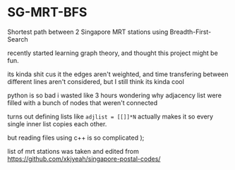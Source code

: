 # SG-MRT-BFS
Shortest path between 2 Singapore MRT stations using Breadth-First-Search

recently started learning graph theory, and thought this project might be fun.

its kinda shit cus it the edges aren't weighted, and time transfering between different lines aren't considered, but I still think its kinda cool

python is so bad
i wasted like 3 hours wondering why adjacency list were filled with a bunch of nodes that weren't connected

turns out defining lists like `adjlist = [[]]*N` actually makes it so every single inner list copies each other.

but reading files using c++ is so complicated );

list of mrt stations was taken and edited from https://github.com/xkjyeah/singapore-postal-codes/
